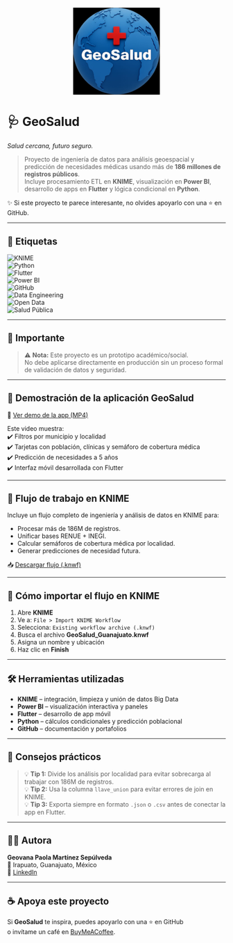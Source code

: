 <p align="center">
  <img src="assets/logo.geosalud.jpg" alt="Logo GeoSalud" width="200"/>
</p>

# 🩺 GeoSalud  
*Salud cercana, futuro seguro.*  

> Proyecto de ingeniería de datos para análisis geoespacial y predicción de necesidades médicas usando más de **186 millones de registros públicos**.  
> Incluye procesamiento ETL en **KNIME**, visualización en **Power BI**, desarrollo de apps en **Flutter** y lógica condicional en **Python**.  

✨ Si este proyecto te parece interesante, no olvides apoyarlo con una ⭐ en GitHub.  

---

## 🔖 Etiquetas
![KNIME](https://img.shields.io/badge/KNIME-Data%20Analytics-yellow?logo=knime&logoColor=black)  
![Python](https://img.shields.io/badge/Python-3.x-blue?logo=python&logoColor=white)  
![Flutter](https://img.shields.io/badge/Flutter-Mobile%20App-02569B?logo=flutter&logoColor=white)  
![Power BI](https://img.shields.io/badge/Power%20BI-Visualization-F2C811?logo=powerbi&logoColor=black)  
![GitHub](https://img.shields.io/badge/GitHub-Portfolio-181717?logo=github&logoColor=white)  
![Data Engineering](https://img.shields.io/badge/Data-Engineering-orange)  
![Open Data](https://img.shields.io/badge/Open%20Data-Gov-008000)  
![Salud Pública](https://img.shields.io/badge/Salud-Pública-red)  

---

## 📌 Importante
> ⚠️ **Nota:** Este proyecto es un prototipo académico/social.  
> No debe aplicarse directamente en producción sin un proceso formal de validación de datos y seguridad.  

---

## 🎥 Demostración de la aplicación GeoSalud
🔗 [Ver demo de la app (MP4)](./documentacion/WhatsApp%20Video%202025-07-30%20at%201.57.33%20PM.mp4)  

Este video muestra:  
✔️ Filtros por municipio y localidad  
✔️ Tarjetas con población, clínicas y semáforo de cobertura médica  
✔️ Predicción de necesidades a 5 años  
✔️ Interfaz móvil desarrollada con Flutter  

---

## 🧩 Flujo de trabajo en KNIME
Incluye un flujo completo de ingeniería y análisis de datos en KNIME para:  
- Procesar más de 186M de registros.  
- Unificar bases RENUE + INEGI.  
- Calcular semáforos de cobertura médica por localidad.  
- Generar predicciones de necesidad futura.  

📥 [Descargar flujo (.knwf)](./documentacion/GeoSalud_Guanajuato.knwf)

---

## 🧪 Cómo importar el flujo en KNIME
1. Abre **KNIME**  
2. Ve a: `File > Import KNIME Workflow`  
3. Selecciona: `Existing workflow archive (.knwf)`  
4. Busca el archivo **GeoSalud_Guanajuato.knwf**  
5. Asigna un nombre y ubicación  
6. Haz clic en **Finish**  

---

## 🛠️ Herramientas utilizadas
- **KNIME** – integración, limpieza y unión de datos Big Data  
- **Power BI** – visualización interactiva y paneles  
- **Flutter** – desarrollo de app móvil  
- **Python** – cálculos condicionales y predicción poblacional  
- **GitHub** – documentación y portafolios  

---

## 📌 Consejos prácticos
> 💡 **Tip 1:** Divide los análisis por localidad para evitar sobrecarga al trabajar con 186M de registros.  
> 💡 **Tip 2:** Usa la columna `llave_union` para evitar errores de join en KNIME.  
> 💡 **Tip 3:** Exporta siempre en formato `.json` o `.csv` antes de conectar la app en Flutter.  

---

## 👩‍💻 Autora
**Geovana Paola Martínez Sepúlveda**  
📍 Irapuato, Guanajuato, México  
🔗 [LinkedIn](https://www.linkedin.com/in/geovana-sepulveda/)  

---

## ☕ Apoya este proyecto
Si **GeoSalud** te inspira, puedes apoyarlo con una ⭐ en GitHub  
o invítame un café en [BuyMeACoffee](https://www.buymeacoffee.com/TU_USUARIO).  


